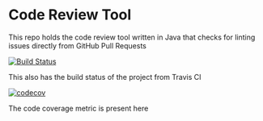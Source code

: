 # Code Review Tool
This repo holds the code review tool written in Java that checks for linting issues directly from GitHub Pull Requests

[![Build Status](https://travis-ci.com/jasonbakthakumar/assignment3.svg?branch=master)](https://travis-ci.com/jasonbakthakumar/assignment3)

This also has the build status of the project from Travis CI


[![codecov](https://codecov.io/gh/jasonbakthakumar/assignment3/branch/master/graph/badge.svg)](https://codecov.io/gh/jasonbakthakumar/assignment3)

The code coverage metric is present here
